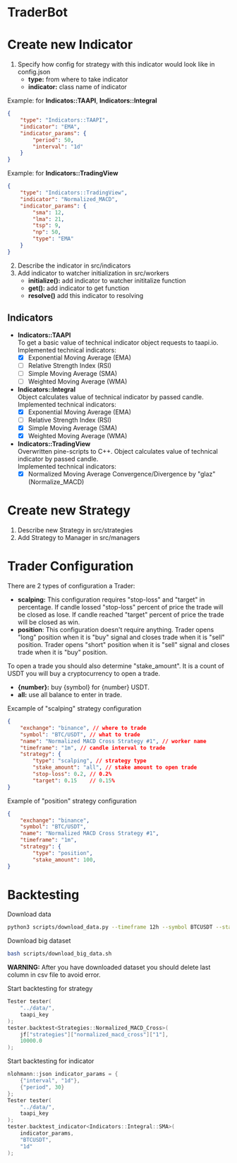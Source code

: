 # TraderBot
# Create new Indicator
1. Specify how config for strategy with this indicator would look like in config.json
    - **type:** from where to take indicator
    - **indicator:** class name of indicator

Example: for **Indicatos::TAAPI**, **Indicators::Integral**
```json
{
    "type": "Indicators::TAAPI",
    "indicator": "EMA",
    "indicator_params": {
        "period": 50,
        "interval": "1d"
    }
}
```
Example: for **Indicators::TradingView**
```json
{
    "type": "Indicators::TradingView",
    "indicator": "Normalized_MACD",
    "indicator_params": {
        "sma": 12,
        "lma": 21,
        "tsp": 9,
        "np": 50,
        "type": "EMA"
    }
}
```

2. Describe the indicator in src/indicators
3. Add indicator to watcher initialization in src/workers
    - **initialize():** add indicator to watcher inititalize function
    - **get():** add indicator to get function
    - **resolve()** add this indicator to resolving

## **Indicators**
- **Indicators::TAAPI**<br>
    To get a basic value of technical indicator object requests to taapi.io.<br>
    Implemented technical indicators:
    - [x] Exponential Moving Average (EMA)<br>
    - [ ] Relative Strength Index (RSI)
    - [ ] Simple Moving Average (SMA)
    - [ ] Weighted Moving Average (WMA)
- **Indicators::Integral**<br>
    Object calculates value of technical indicator by passed candle.<br>
    Implemented technical indicators:
    - [x] Exponential Moving Average (EMA)
    - [ ] Relative Strength Index (RSI)
    - [x] Simple Moving Average (SMA)
    - [x] Weighted Moving Average (WMA)
- **Indicators::TradingView**<br>
    Overwritten pine-scripts to C++. Object calculates value of technical indicator by passed candle.<br>
    Implemented technical indicators:
    - [x] Normalized Moving Average Convergence/Divergence by "glaz" (Normalize_MACD)

# Create new Strategy
1. Describe new Strategy in src/strategies
2. Add Strategy to Manager in src/managers

# Trader Configuration
There are 2 types of configuration a Trader:
- **scalping:** This configuration requires "stop-loss" and "target" in percentage. If candle lossed "stop-loss" percent of price the trade will be closed as lose. If candle reached "target" percent of price the trade will be closed as win.
- **position**: This configuration doesn't require anything. Trader opens "long" position when it is "buy" signal and closes trade when it is "sell" position. Trader opens "short" position when it is "sell" signal and closes trade when it is "buy" position.

To open a trade you should also determine "stake_amount". It is a count of USDT you will buy a cryptocurrency to open a trade.
- **{number}:** buy {symbol} for {number} USDT.
- **all:** use all balance to enter in trade.

Excample of "scalping" strategy configuration
```json
{
    "exchange": "binance", // where to trade
    "symbol": "BTC/USDT", // what to trade
    "name": "Normalized MACD Cross Strategy #1", // worker name
    "timeframe": "1m", // candle interval to trade
    "strategy": {
        "type": "scalping", // strategy type
        "stake_amount": "all", // stake amount to open trade
        "stop-loss": 0.2, // 0.2%
        "target": 0.15    // 0.15%
}
```
Example of "position" strategy configuration
```json
{
    "exchange": "binance", 
    "symbol": "BTC/USDT", 
    "name": "Normalized MACD Cross Strategy #1", 
    "timeframe": "1m", 
    "strategy": {
        "type": "position", 
        "stake_amount": 100, 
}
```

# Backtesting
Download data
```bash
python3 scripts/download_data.py --timeframe 12h --symbol BTCUSDT --start 2021 --end 2022
```

Download big dataset
```bash
bash scripts/download_big_data.sh
```

**WARNING:** After you have downloaded dataset you should delete last column in csv file to avoid error.

Start backtesting for strategy
```C
Tester tester(
    "../data/",
    taapi_key
);
tester.backtest<Strategies::Normalized_MACD_Cross>(
    jf["strategies"]["normalized_macd_cross"]["1"],
    10000.0
);
```
Start backtesting for indicator
```C
nlohmann::json indicator_params = {
    {"interval", "1d"},
    {"period", 30}
};
Tester tester(
    "../data/",
    taapi_key
);
tester.backtest_indicator<Indicators::Integral::SMA>(
    indicator_params,
    "BTCUSDT",
    "1d"
);
```